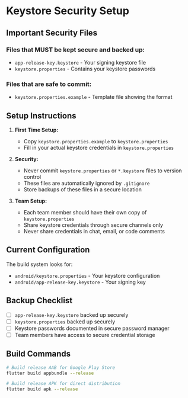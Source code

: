 # Keystore Security Setup

## Important Security Files

### Files that MUST be kept secure and backed up:

-   `app-release-key.keystore` - Your signing keystore file
-   `keystore.properties` - Contains your keystore passwords

### Files that are safe to commit:

-   `keystore.properties.example` - Template file showing the format

## Setup Instructions

1. **First Time Setup:**

    - Copy `keystore.properties.example` to `keystore.properties`
    - Fill in your actual keystore credentials in `keystore.properties`

2. **Security:**

    - Never commit `keystore.properties` or `*.keystore` files to version control
    - These files are automatically ignored by `.gitignore`
    - Store backups of these files in a secure location

3. **Team Setup:**
    - Each team member should have their own copy of `keystore.properties`
    - Share keystore credentials through secure channels only
    - Never share credentials in chat, email, or code comments

## Current Configuration

The build system looks for:

-   `android/keystore.properties` - Your keystore configuration
-   `android/app-release-key.keystore` - Your signing key

## Backup Checklist

-   [ ] `app-release-key.keystore` backed up securely
-   [ ] `keystore.properties` backed up securely
-   [ ] Keystore passwords documented in secure password manager
-   [ ] Team members have access to secure credential storage

## Build Commands

```bash
# Build release AAB for Google Play Store
flutter build appbundle --release

# Build release APK for direct distribution
flutter build apk --release
```
